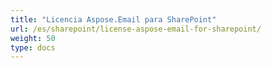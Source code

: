 ```yaml
---
title: "Licencia Aspose.Email para SharePoint"
url: /es/sharepoint/license-aspose-email-for-sharepoint/
weight: 50
type: docs
---
```

